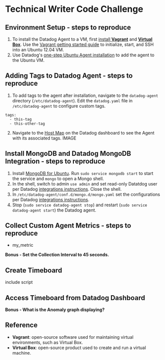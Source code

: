 # Technical Writer Code Challenge

## Environment Setup - steps to reproduce
  1. To install the Datadog Agent to a VM, first [install **Vagrant**](https://www.vagrantup.com/intro/getting-started/) and [**Virtual Box**](https://www.virtualbox.org/). Use the [Vagrant getting started guide](https://www.vagrantup.com/intro/getting-started/) to initialize, start, and SSH into an Ubuntu 12.04 VM.
  2. Use Datadog's [one-step Ubuntu Agent installation](https://app.datadoghq.com/account/settings#agent/ubuntu) to add the agent to the Ubuntu VM.

## Adding Tags to Datadog Agent - steps to reproduce
  1. To add tags to the agent after installation, navigate to the `datadog-agent` directory (`/etc/datadog-agent`). Edit the `datadog.yaml` file in `/etc/datadog-agent` to configure custom tags.
  ```
  tags:
    - this-tag
    - this-other-tag
  ```
  2. Navigate to the [Host Map](https://app.datadoghq.com/infrastructure/map) on the Datadog dashboard to see the Agent with its associated tags.
  IMAGE  

## Install MongoDB and Datadog MongoDB Integration - steps to reproduce
  1. Install [MongoDB for Ubuntu](https://docs.mongodb.com/manual/tutorial/install-mongodb-on-ubuntu/). Run `sudo service mongodb start` to start the service and `mongo` to open a Mongo shell.
  2. In the shell, switch to admin `use admin` and set read-only Datatdog user per Datadog [integrations instructions](https://app.datadoghq.com/account/settings#integrations/mongodb). Close the shell.
  3. In `/etc/datadog-agent/conf.d/mongo.d/mongo.yaml` set the configurations per Datadog [integrations instructions](https://app.datadoghq.com/account/settings#integrations/mongodb).
  4. Stop (`sudo service datadog-agent stop`) and restart (`sudo service datadog-agent start`) the Datadog agent.

## Collect Custom Agent Metrics - steps to reproduce
  - my_metric

  **Bonus - Set the Collection Interval to 45 seconds.**

## Create Timeboard
include script

## Access Timeboard from Datadog Dashboard

**Bonus - What is the Anomaly graph displaying?**

## Reference
- **Vagrant**: open-source software used for maintaining virtual environments, such as Virtual Box.
- **Virtual Box**: open-source product used to create and run a virtual machine.
